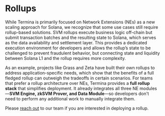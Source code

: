 # Rollups

While Termina is primarily focused on Network Extensions (NEs) as a new scaling approach for Solana, we recognize that some use cases still require rollup-based solutions. SVM rollups execute business logic off-chain but submit transaction batches and the resulting state to Solana, which serves as the data availability and settlement layer. This provides a dedicated execution environment for developers and allows the rollup’s state to be challenged to prevent fraudulent behavior, but connecting state and liquidity between Solana L1 and the rollup requires more complexity.

As an example, projects like Grass and Zeta have built their own rollups to address application-specific needs, which show that the benefits of a full fledged rollup can outweigh the tradeoffs in certain scenarios. For teams that prefer a rollup architecture over NEs, Termina provides a **full rollup stack** that simplifies deployment. It already integrates all three NE modules—**SVM Engine, zkSVM Prover, and Data Module**—so developers don't need to perform any additional work to manually integrate them.

Please [reach out](https://calendly.com/rustem-awkb/30min) to our team if you are interested in deploying a rollup.
